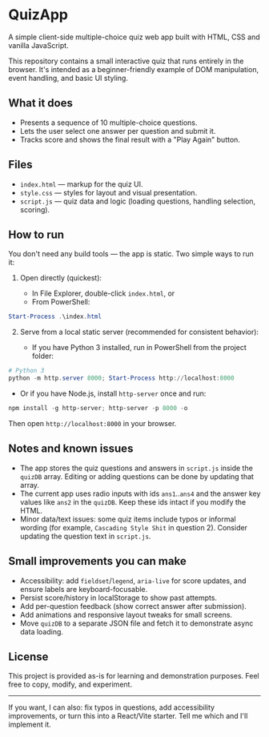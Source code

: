 # QuizApp

A simple client-side multiple-choice quiz web app built with HTML, CSS and vanilla JavaScript.

This repository contains a small interactive quiz that runs entirely in the browser. It's intended as a beginner-friendly example of DOM manipulation, event handling, and basic UI styling.

## What it does

- Presents a sequence of 10 multiple-choice questions.
- Lets the user select one answer per question and submit it.
- Tracks score and shows the final result with a "Play Again" button.

## Files

- `index.html` — markup for the quiz UI.
- `style.css` — styles for layout and visual presentation.
- `script.js` — quiz data and logic (loading questions, handling selection, scoring).

## How to run

You don't need any build tools — the app is static. Two simple ways to run it:

1. Open directly (quickest):

   - In File Explorer, double-click `index.html`, or
   - From PowerShell:

```powershell
Start-Process .\index.html
```

2. Serve from a local static server (recommended for consistent behavior):

   - If you have Python 3 installed, run in PowerShell from the project folder:

```powershell
# Python 3
python -m http.server 8000; Start-Process http://localhost:8000
```

- Or if you have Node.js, install `http-server` once and run:

```powershell
npm install -g http-server; http-server -p 8000 -o
```

Then open `http://localhost:8000` in your browser.

## Notes and known issues

- The app stores the quiz questions and answers in `script.js` inside the `quizDB` array. Editing or adding questions can be done by updating that array.
- The current app uses radio inputs with ids `ans1`..`ans4` and the answer key values like `ans2` in the `quizDB`. Keep these ids intact if you modify the HTML.
- Minor data/text issues: some quiz items include typos or informal wording (for example, `Cascading Style Shit` in question 2). Consider updating the question text in `script.js`.

## Small improvements you can make

- Accessibility: add `fieldset`/`legend`, `aria-live` for score updates, and ensure labels are keyboard-focusable.
- Persist score/history in localStorage to show past attempts.
- Add per-question feedback (show correct answer after submission).
- Add animations and responsive layout tweaks for small screens.
- Move `quizDB` to a separate JSON file and fetch it to demonstrate async data loading.

## License

This project is provided as-is for learning and demonstration purposes. Feel free to copy, modify, and experiment.

---

If you want, I can also: fix typos in questions, add accessibility improvements, or turn this into a React/Vite starter. Tell me which and I'll implement it.

